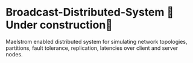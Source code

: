 # Broadcast-Distributed-System  🚧 Under construction🚧
Maelstrom enabled distributed system for simulating network topologies, partitions, fault tolerance, replication, latencies over client and server nodes.
